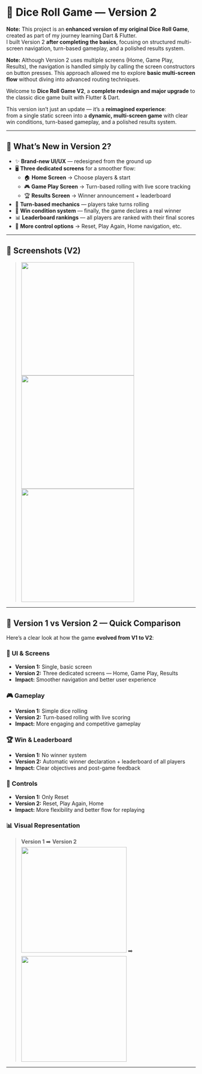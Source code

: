 # 🎲 Dice Roll Game — Version 2

**Note:** This project is an **enhanced version of my original Dice Roll Game**, created as part of my journey learning Dart & Flutter.  
I built Version 2 **after completing the basics**, focusing on structured multi-screen navigation, turn-based gameplay, and a polished results system.

**Note:** Although Version 2 uses multiple screens (Home, Game Play, Results), the navigation is handled simply by calling the screen constructors on button presses. This approach allowed me to explore **basic multi-screen flow** without diving into advanced routing techniques.

Welcome to **Dice Roll Game V2**, a **complete redesign and major upgrade** to the classic dice game built with Flutter & Dart.  

This version isn’t just an update — it’s a **reimagined experience**:  
from a single static screen into a **dynamic, multi-screen game** with clear win conditions, turn-based gameplay, and a polished results system.  

---

## 🚀 What’s New in Version 2?  

- ✨ **Brand-new UI/UX** — redesigned from the ground up  
- 🖥 **Three dedicated screens** for a smoother flow:  
  - 🏠 **Home Screen** → Choose players & start  
  - 🎮 **Game Play Screen** → Turn-based rolling with live score tracking  
  - 🏆 **Results Screen** → Winner announcement + leaderboard  
- 🎲 **Turn-based mechanics** — players take turns rolling  
- 🏅 **Win condition system** — finally, the game declares a real winner  
- 📊 **Leaderboard rankings** — all players are ranked with their final scores  
- 🔘 **More control options** → Reset, Play Again, Home navigation, etc.  

---

## 📸 Screenshots (V2)  
> <img src="Dice-game-home.png" width="300"/>
> <img src="Dice-Game-gameplay.png" width="300"/>
> <img src="Dice-Game-Results.png" width="300"/>
---

## 🔄 Version 1 vs Version 2 — Quick Comparison

Here’s a clear look at how the game **evolved from V1 to V2**:

### 🎨 UI & Screens
- **Version 1:** Single, basic screen  
- **Version 2:** Three dedicated screens — Home, Game Play, Results  
- **Impact:** Smoother navigation and better user experience

### 🎮 Gameplay
- **Version 1:** Simple dice rolling  
- **Version 2:** Turn-based rolling with live scoring  
- **Impact:** More engaging and competitive gameplay

### 🏆 Win & Leaderboard
- **Version 1:** No winner system  
- **Version 2:** Automatic winner declaration + leaderboard of all players  
- **Impact:** Clear objectives and post-game feedback

### 🔘 Controls
- **Version 1:** Only Reset  
- **Version 2:** Reset, Play Again, Home  
- **Impact:** More flexibility and better flow for replaying

### 📊 Visual Representation
> **Version 1** ➡️ **Version 2**  
> <img src="image.png" width="280" /> ➡️ <img src="Dice-game-home.png" width="280" />
---